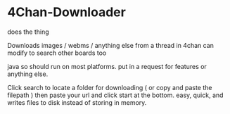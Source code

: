 # 4Chan-Downloader
does the thing

Downloads images / webms / anything else from a thread in 4chan
can modify to search other boards too

java so should run on most platforms. put in a request for features or anything else. 

Click search to locate a folder for downloading ( or copy and paste the filepath )
then paste your url and click start at the bottom.
easy, quick, and writes files to disk instead of storing in memory. 
